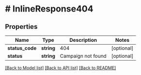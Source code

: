 # # InlineResponse404

## Properties

Name | Type | Description | Notes
------------ | ------------- | ------------- | -------------
**status_code** | **string** | 404 | [optional]
**status** | **string** | Campaign not found | [optional]

[[Back to Model list]](../../README.md#models) [[Back to API list]](../../README.md#endpoints) [[Back to README]](../../README.md)
